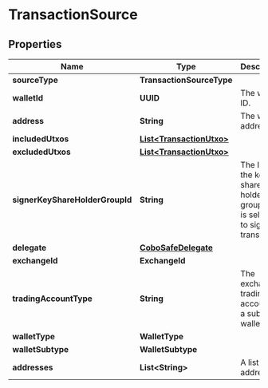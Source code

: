 

# TransactionSource


## Properties

| Name | Type | Description | Notes |
|------------ | ------------- | ------------- | -------------|
|**sourceType** | **TransactionSourceType** |  |  |
|**walletId** | **UUID** | The wallet ID. |  |
|**address** | **String** | The wallet address. |  |
|**includedUtxos** | [**List&lt;TransactionUtxo&gt;**](TransactionUtxo.md) |  |  [optional] |
|**excludedUtxos** | [**List&lt;TransactionUtxo&gt;**](TransactionUtxo.md) |  |  [optional] |
|**signerKeyShareHolderGroupId** | **String** | The ID of the key share holder group that is selected to sign the transaction. |  [optional] |
|**delegate** | [**CoboSafeDelegate**](CoboSafeDelegate.md) |  |  [optional] |
|**exchangeId** | **ExchangeId** |  |  |
|**tradingAccountType** | **String** | The exchange trading account or a sub-wallet ID. |  [optional] |
|**walletType** | **WalletType** |  |  |
|**walletSubtype** | **WalletSubtype** |  |  |
|**addresses** | **List&lt;String&gt;** | A list of addresses. |  |



